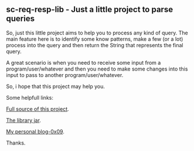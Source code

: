 ## sc-req-resp-lib - Just a little project to parse queries


So, just this little project aims to help you to process any kind of query. The main feature here is to identify some know patterns, make a few (or a lot) process into the query and then return the String that represents the final query.

A great scenario is when you need to receive some input from a program/user/whatever and then you need to make some changes into this input to pass to another program/user/whatever.

So, i hope that this project may help you.

Some helpfull links:

[Full source of this project](https://github.com/softctrl/sc-regex-criterya-lib/archive/master.zip).

[The library jar](https://github.com/softctrl/sc-regex-criterya-lib/blob/master/files/sc-regex-criterya-lib-0.0.1-SNAPSHOT.jar?raw=true).

[My personal blog-0x09](http://www.0x09.com.br/).

Thanks.

